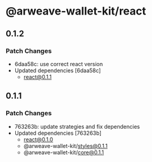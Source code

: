 # @arweave-wallet-kit/react

## 0.1.2

### Patch Changes

- 6daa58c: use correct react version
- Updated dependencies [6daa58c]
  - react@0.1.1

## 0.1.1

### Patch Changes

- 763263b: update strategies and fix dependencies
- Updated dependencies [763263b]
  - react@0.1.0
  - @arweave-wallet-kit/styles@0.1.1
  - @arweave-wallet-kit/core@0.1.1
